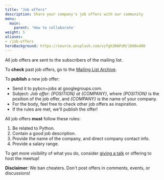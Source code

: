 ```yaml
---
title: "Job offers"
description: Share your company's job offers with our community
menu:
  main:
    parent: 'How to collaborate'
weight: 5
aliases:
- /job-offers
heroBackground: https://source.unsplash.com/vzfgh3RAPzM/1600x400
---
```


All job offers are sent to the subscribers of the mailing list.

To **check** past job offers, go to the [Mailing List Archive](https://www.meetup.com/python-barcelona/messages/archive/).

To **publish** a new job offer:

* Send it to pybcn+jobs at googlegroups.com.
* Subject: *Job offer: {POSITION} at {COMPANY}*, where *{POSITION}* is the position of the job offer, and *{COMPANY}* is the name of your company.
* For the body, feel free to check other job offers as inspiration.
* If the rules are met, we'll publish the offer!

All job offers **must** follow these rules:

1. Be related to Python.
2. Contain a good job description.
3. Provide the name of the company, and direct company contact info.
4. Provide a salary range.

To get more visibility of what you do, consider [giving a talk](/pybcn_association/propose-a-talk/) or offering to host the meetup!

**Disclaimer**: We ban cheaters. Don't post offers in comments, events, or discussions!

